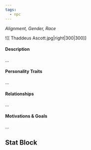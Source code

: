 ```yaml
---
tags:
  - npc
---
```


*Alignment, Gender, Race*

![[ Thaddeus Ascott.jpg|right|300|300]]
#### Description
...

#### Personality Traits
...

#### Relationships
...

#### Motivations & Goals
...

## Stat Block
